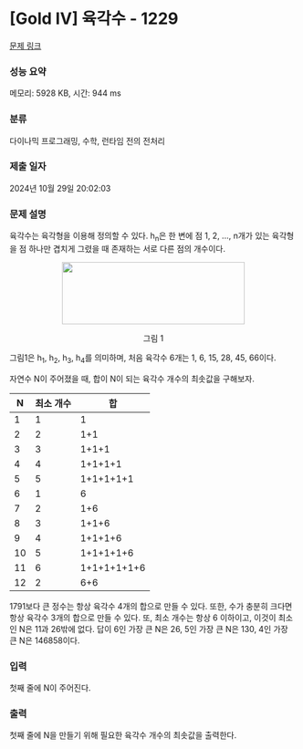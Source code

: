 # [Gold IV] 육각수 - 1229 

[문제 링크](https://www.acmicpc.net/problem/1229) 

### 성능 요약

메모리: 5928 KB, 시간: 944 ms

### 분류

다이나믹 프로그래밍, 수학, 런타임 전의 전처리

### 제출 일자

2024년 10월 29일 20:02:03

### 문제 설명

<p>육각수는 육각형을 이용해 정의할 수 있다. h<sub>n</sub>은 한 변에 점 1, 2, ..., n개가 있는 육각형을 점 하나만 겹치게 그렸을 때 존재하는 서로 다른 점의 개수이다.</p>

<p style="text-align: center;"><img alt="" src="https://upload.acmicpc.net/be790cb3-e1ff-4725-9de8-a265adca71f6/-/preview/" style="width: 320px; height: 109px;"></p>

<p style="text-align: center;">그림 1</p>

<p>그림1은 h<sub>1</sub>, h<sub>2</sub>, h<sub>3</sub>, h<sub>4</sub>를 의미하며, 처음 육각수 6개는 1, 6, 15, 28, 45, 66이다.</p>

<p>자연수 N이 주어졌을 때, 합이 N이 되는 육각수 개수의 최솟값을 구해보자.</p>

<table class="table table-bordered table-center-20">
	<thead>
		<tr>
			<th>N</th>
			<th>최소 개수</th>
			<th>합</th>
		</tr>
	</thead>
	<tbody>
		<tr>
			<td>1</td>
			<td>1</td>
			<td>1</td>
		</tr>
		<tr>
			<td>2</td>
			<td>2</td>
			<td>1+1</td>
		</tr>
		<tr>
			<td>3</td>
			<td>3</td>
			<td>1+1+1</td>
		</tr>
		<tr>
			<td>4</td>
			<td>4</td>
			<td>1+1+1+1</td>
		</tr>
		<tr>
			<td>5</td>
			<td>5</td>
			<td>1+1+1+1+1</td>
		</tr>
		<tr>
			<td>6</td>
			<td>1</td>
			<td>6</td>
		</tr>
		<tr>
			<td>7</td>
			<td>2</td>
			<td>1+6</td>
		</tr>
		<tr>
			<td>8</td>
			<td>3</td>
			<td>1+1+6</td>
		</tr>
		<tr>
			<td>9</td>
			<td>4</td>
			<td>1+1+1+6</td>
		</tr>
		<tr>
			<td>10</td>
			<td>5</td>
			<td>1+1+1+1+6</td>
		</tr>
		<tr>
			<td>11</td>
			<td>6</td>
			<td>1+1+1+1+1+6</td>
		</tr>
		<tr>
			<td>12</td>
			<td>2</td>
			<td>6+6</td>
		</tr>
	</tbody>
</table>

<p>1791보다 큰 정수는 항상 육각수 4개의 합으로 만들 수 있다. 또한, 수가 충분히 크다면 항상 육각수 3개의 합으로 만들 수 있다. 또, 최소 개수는 항상 6 이하이고, 이것이 최소인 N은 11과 26밖에 없다. 답이 6인 가장 큰 N은 26, 5인 가장 큰 N은 130, 4인 가장 큰 N은 146858이다.</p>

### 입력 

 <p>첫째 줄에 N이 주어진다.</p>

### 출력 

 <p>첫째 줄에 N을 만들기 위해 필요한 육각수 개수의 최솟값을 출력한다.</p>

